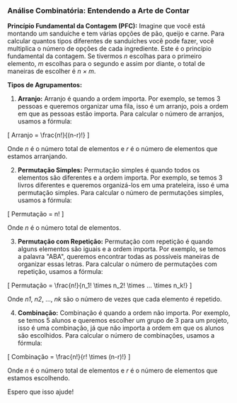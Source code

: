 
### Análise Combinatória: Entendendo a Arte de Contar

**Princípio Fundamental da Contagem (PFC):** Imagine que você está montando um sanduíche e tem várias opções de pão, queijo e carne. Para calcular quantos tipos diferentes de sanduíches você pode fazer, você multiplica o número de opções de cada ingrediente. Este é o princípio fundamental da contagem. Se tivermos *n* escolhas para o primeiro elemento, *m* escolhas para o segundo e assim por diante, o total de maneiras de escolher é *n × m*.

**Tipos de Agrupamentos:**

1. **Arranjo:** Arranjo é quando a ordem importa. Por exemplo, se temos 3 pessoas e queremos organizar uma fila, isso é um arranjo, pois a ordem em que as pessoas estão importa. Para calcular o número de arranjos, usamos a fórmula: 

\[ Arranjo = \frac{n!}{(n-r)!} \]

Onde *n* é o número total de elementos e *r* é o número de elementos que estamos arranjando.

2. **Permutação Simples:** Permutação simples é quando todos os elementos são diferentes e a ordem importa. Por exemplo, se temos 3 livros diferentes e queremos organizá-los em uma prateleira, isso é uma permutação simples. Para calcular o número de permutações simples, usamos a fórmula:

\[ Permutação = n! \]

Onde *n* é o número total de elementos.

3. **Permutação com Repetição:** Permutação com repetição é quando alguns elementos são iguais e a ordem importa. Por exemplo, se temos a palavra "ABA", queremos encontrar todas as possíveis maneiras de organizar essas letras. Para calcular o número de permutações com repetição, usamos a fórmula:

\[ Permutação = \frac{n!}{n_1! \times n_2! \times ... \times n_k!} \]

Onde *n1*, *n2*, ..., *nk* são o número de vezes que cada elemento é repetido.

4. **Combinação:** Combinação é quando a ordem não importa. Por exemplo, se temos 5 alunos e queremos escolher um grupo de 3 para um projeto, isso é uma combinação, já que não importa a ordem em que os alunos são escolhidos. Para calcular o número de combinações, usamos a fórmula:

\[ Combinação = \frac{n!}{r! \times (n-r)!} \]

Onde *n* é o número total de elementos e *r* é o número de elementos que estamos escolhendo.

Espero que isso ajude!